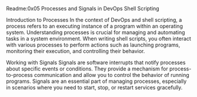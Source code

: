 Readme:0x05 Processes and Signals in DevOps Shell Scripting


Introduction to Processes
In the context of DevOps and shell scripting, a process refers to an executing instance of a program within an operating system. Understanding processes is crucial for managing and automating tasks in a system environment. When writing shell scripts, you often interact with various processes to perform actions such as launching programs, monitoring their execution, and controlling their behavior.

Working with Signals
Signals are software interrupts that notify processes about specific events or conditions. They provide a mechanism for process-to-process communication and allow you to control the behavior of running programs. Signals are an essential part of managing processes, especially in scenarios where you need to start, stop, or restart services gracefully.
